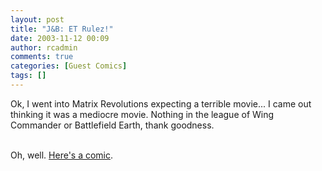 ```yaml
---
layout: post
title: "J&B: ET Rulez!"
date: 2003-11-12 00:09
author: rcadmin
comments: true
categories: [Guest Comics]
tags: []
---
```

Ok, I went into Matrix Revolutions expecting a terrible movie... I came out thinking it was a mediocre movie. Nothing in the league of Wing Commander or Battlefield Earth, thank goodness.
<br />
<br />
<p>Oh, well. <a HREF='/modules.php?op=modload&name=Comics&file=index&action=comic&id=354'>Here's a comic</a>.
<!--more-->
<img src="/wp/wp-content/comics/20031112.jpg" alt="" /></p>
